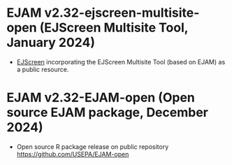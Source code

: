 
# EJAM v2.32-ejscreen-multisite-open (EJScreen Multisite Tool, January 2024)

-   [EJScreen](https://www.epa.gov/ejscreen "https://www.epa.gov/ejscreen") incorporating the EJScreen Multisite Tool (based on EJAM) as a public resource.

# EJAM v2.32-EJAM-open (Open source EJAM package, December 2024)

-   Open source R package release on public repository <https://github.com/USEPA/EJAM-open>
